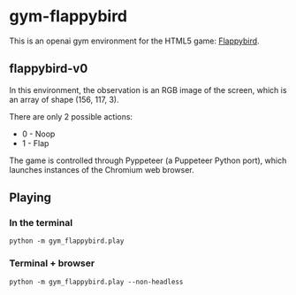 
# gym-flappybird

This is an openai gym environment for the HTML5 game: [Flappybird](https://fabito.github.io/flappybird/).

## flappybird-v0

In this environment, the observation is an RGB image of the screen, which is an array of shape (156, 117, 3).

There are only 2 possible actions:

* 0 - Noop
* 1 - Flap

The game is controlled through Pyppeteer (a Puppeteer Python port), which launches instances of the Chromium web browser.

## Playing 

### In the terminal

```commandline
python -m gym_flappybird.play
```

### Terminal + browser

```commandline
python -m gym_flappybird.play --non-headless
```
